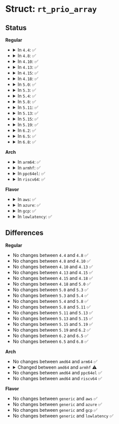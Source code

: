 # Struct: <code>rt_prio_array</code>

## Status
<b>Regular</b>
<ul>
<li>
<details>
<summary>In <code>4.4</code>: ✅</summary>

```c
struct rt_prio_array {
    long unsigned int bitmap[2];
    struct list_head queue[100];
};
```
</details>
</li>
<li>
<details>
<summary>In <code>4.8</code>: ✅</summary>

```c
struct rt_prio_array {
    long unsigned int bitmap[2];
    struct list_head queue[100];
};
```
</details>
</li>
<li>
<details>
<summary>In <code>4.10</code>: ✅</summary>

```c
struct rt_prio_array {
    long unsigned int bitmap[2];
    struct list_head queue[100];
};
```
</details>
</li>
<li>
<details>
<summary>In <code>4.13</code>: ✅</summary>

```c
struct rt_prio_array {
    long unsigned int bitmap[2];
    struct list_head queue[100];
};
```
</details>
</li>
<li>
<details>
<summary>In <code>4.15</code>: ✅</summary>

```c
struct rt_prio_array {
    long unsigned int bitmap[2];
    struct list_head queue[100];
};
```
</details>
</li>
<li>
<details>
<summary>In <code>4.18</code>: ✅</summary>

```c
struct rt_prio_array {
    long unsigned int bitmap[2];
    struct list_head queue[100];
};
```
</details>
</li>
<li>
<details>
<summary>In <code>5.0</code>: ✅</summary>

```c
struct rt_prio_array {
    long unsigned int bitmap[2];
    struct list_head queue[100];
};
```
</details>
</li>
<li>
<details>
<summary>In <code>5.3</code>: ✅</summary>

```c
struct rt_prio_array {
    long unsigned int bitmap[2];
    struct list_head queue[100];
};
```
</details>
</li>
<li>
<details>
<summary>In <code>5.4</code>: ✅</summary>

```c
struct rt_prio_array {
    long unsigned int bitmap[2];
    struct list_head queue[100];
};
```
</details>
</li>
<li>
<details>
<summary>In <code>5.8</code>: ✅</summary>

```c
struct rt_prio_array {
    long unsigned int bitmap[2];
    struct list_head queue[100];
};
```
</details>
</li>
<li>
<details>
<summary>In <code>5.11</code>: ✅</summary>

```c
struct rt_prio_array {
    long unsigned int bitmap[2];
    struct list_head queue[100];
};
```
</details>
</li>
<li>
<details>
<summary>In <code>5.13</code>: ✅</summary>

```c
struct rt_prio_array {
    long unsigned int bitmap[2];
    struct list_head queue[100];
};
```
</details>
</li>
<li>
<details>
<summary>In <code>5.15</code>: ✅</summary>

```c
struct rt_prio_array {
    long unsigned int bitmap[2];
    struct list_head queue[100];
};
```
</details>
</li>
<li>
<details>
<summary>In <code>5.19</code>: ✅</summary>

```c
struct rt_prio_array {
    long unsigned int bitmap[2];
    struct list_head queue[100];
};
```
</details>
</li>
<li>
<details>
<summary>In <code>6.2</code>: ✅</summary>

```c
struct rt_prio_array {
    long unsigned int bitmap[2];
    struct list_head queue[100];
};
```
</details>
</li>
<li>
<details>
<summary>In <code>6.5</code>: ✅</summary>

```c
struct rt_prio_array {
    long unsigned int bitmap[2];
    struct list_head queue[100];
};
```
</details>
</li>
<li>
<details>
<summary>In <code>6.8</code>: ✅</summary>

```c
struct rt_prio_array {
    long unsigned int bitmap[2];
    struct list_head queue[100];
};
```
</details>
</li>
</ul>
<b>Arch</b>
<ul>
<li>
<details>
<summary>In <code>arm64</code>: ✅</summary>

```c
struct rt_prio_array {
    long unsigned int bitmap[2];
    struct list_head queue[100];
};
```
</details>
</li>
<li>
<details>
<summary>In <code>armhf</code>: ✅</summary>

```c
struct rt_prio_array {
    long unsigned int bitmap[4];
    struct list_head queue[100];
};
```
</details>
</li>
<li>
<details>
<summary>In <code>ppc64el</code>: ✅</summary>

```c
struct rt_prio_array {
    long unsigned int bitmap[2];
    struct list_head queue[100];
};
```
</details>
</li>
<li>
<details>
<summary>In <code>riscv64</code>: ✅</summary>

```c
struct rt_prio_array {
    long unsigned int bitmap[2];
    struct list_head queue[100];
};
```
</details>
</li>
</ul>
<b>Flavor</b>
<ul>
<li>
<details>
<summary>In <code>aws</code>: ✅</summary>

```c
struct rt_prio_array {
    long unsigned int bitmap[2];
    struct list_head queue[100];
};
```
</details>
</li>
<li>
<details>
<summary>In <code>azure</code>: ✅</summary>

```c
struct rt_prio_array {
    long unsigned int bitmap[2];
    struct list_head queue[100];
};
```
</details>
</li>
<li>
<details>
<summary>In <code>gcp</code>: ✅</summary>

```c
struct rt_prio_array {
    long unsigned int bitmap[2];
    struct list_head queue[100];
};
```
</details>
</li>
<li>
<details>
<summary>In <code>lowlatency</code>: ✅</summary>

```c
struct rt_prio_array {
    long unsigned int bitmap[2];
    struct list_head queue[100];
};
```
</details>
</li>
</ul>

## Differences
<b>Regular</b>
<ul>
<li>
No changes between <code>4.4</code> and <code>4.8</code> ✅
</li>
<li>
No changes between <code>4.8</code> and <code>4.10</code> ✅
</li>
<li>
No changes between <code>4.10</code> and <code>4.13</code> ✅
</li>
<li>
No changes between <code>4.13</code> and <code>4.15</code> ✅
</li>
<li>
No changes between <code>4.15</code> and <code>4.18</code> ✅
</li>
<li>
No changes between <code>4.18</code> and <code>5.0</code> ✅
</li>
<li>
No changes between <code>5.0</code> and <code>5.3</code> ✅
</li>
<li>
No changes between <code>5.3</code> and <code>5.4</code> ✅
</li>
<li>
No changes between <code>5.4</code> and <code>5.8</code> ✅
</li>
<li>
No changes between <code>5.8</code> and <code>5.11</code> ✅
</li>
<li>
No changes between <code>5.11</code> and <code>5.13</code> ✅
</li>
<li>
No changes between <code>5.13</code> and <code>5.15</code> ✅
</li>
<li>
No changes between <code>5.15</code> and <code>5.19</code> ✅
</li>
<li>
No changes between <code>5.19</code> and <code>6.2</code> ✅
</li>
<li>
No changes between <code>6.2</code> and <code>6.5</code> ✅
</li>
<li>
No changes between <code>6.5</code> and <code>6.8</code> ✅
</li>
</ul>
<b>Arch</b>
<ul>
<li>
No changes between <code>amd64</code> and <code>arm64</code> ✅
</li>
<li>
<details>
<summary>Changed between <code>amd64</code> and <code>armhf</code> ⚠️</summary>
<ul>
<li>
<b>Field type changed. </b>
<code>long unsigned int bitmap[2]</code> ➡️ <code>long unsigned int bitmap[4]</code>
</li>
</ul>
</details>
</li>
<li>
No changes between <code>amd64</code> and <code>ppc64el</code> ✅
</li>
<li>
No changes between <code>amd64</code> and <code>riscv64</code> ✅
</li>
</ul>
<b>Flavor</b>
<ul>
<li>
No changes between <code>generic</code> and <code>aws</code> ✅
</li>
<li>
No changes between <code>generic</code> and <code>azure</code> ✅
</li>
<li>
No changes between <code>generic</code> and <code>gcp</code> ✅
</li>
<li>
No changes between <code>generic</code> and <code>lowlatency</code> ✅
</li>
</ul>
